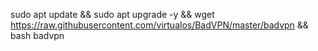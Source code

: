 sudo apt update && sudo apt upgrade -y && wget https://raw.githubusercontent.com/virtualos/BadVPN/master/badvpn && bash badvpn
